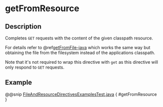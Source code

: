 <a id="getfromresource-java"></a>
# getFromResource

## Description

Completes `GET` requests with the content of the given classpath resource.

For details refer to @ref[getFromFile-java](getFromFile.md#getfromfile-java) which works the same way but obtaining the file from the filesystem
instead of the applications classpath.

Note that it's not required to wrap this directive with `get` as this directive will only respond to `GET` requests.

## Example

@@snip [FileAndResourceDirectivesExamplesTest.java](../../../../../../../test/java/docs/http/javadsl/server/directives/FileAndResourceDirectivesExamplesTest.java) { #getFromResource }